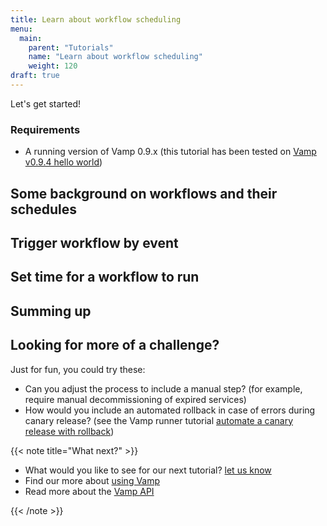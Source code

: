 ```yaml
---
title: Learn about workflow scheduling
menu:
  main:
    parent: "Tutorials"
    name: "Learn about workflow scheduling"
    weight: 120
draft: true
---
```


Let's get started!

### Requirements

* A running version of Vamp 0.9.x (this tutorial has been tested on [Vamp v0.9.4 hello world](documentation/installation/v0.9.4/hello-world))

## Some background on workflows and their schedules


## Trigger workflow by event



## Set time for a workflow to run


## Summing up


## Looking for more of a challenge?

Just for fun, you could try these:

* Can you adjust the process to include a manual step?
  (for example, require manual decommissioning of expired services)
* How would you include an automated rollback in case of errors during canary release?
  (see the Vamp runner tutorial [automate a canary release with rollback](/documentation/tutorials/automate-a-canary-release/))


{{< note title="What next?" >}}

* What would you like to see for our next tutorial? [let us know](mailto:info@magnetic.io)
* Find our more about [using Vamp](documentation/using-vamp/artifacts)
* Read more about the [Vamp API](documentation/api/api-reference)

{{< /note >}}

